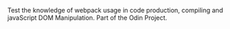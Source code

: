 Test the knowledge of webpack usage in code production, compiling and javaScript DOM Manipulation. Part of the Odin Project.
